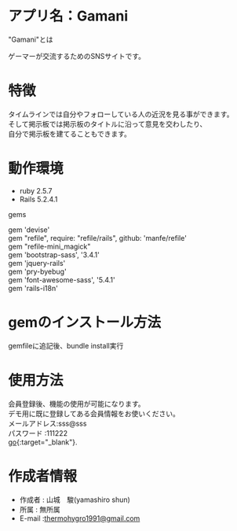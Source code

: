 アプリ名：Gamani 
====
"Gamani"とは

ゲーマーが交流するためのSNSサイトです。

 
# 特徴
 
タイムラインでは自分やフォローしている人の近況を見る事ができます。<br>
そして掲示板では掲示板のタイトルに沿って意見を交わしたり、<br>
自分で掲示板を建てることもできます。<br>
 
# 動作環境
 
* ruby 2.5.7<br>
* Rails 5.2.4.1<br>

gems

gem 'devise'<br>
gem "refile", require: "refile/rails", github: 'manfe/refile'<br>
gem "refile-mini_magick"<br>
gem 'bootstrap-sass', '3.4.1'<br>
gem 'jquery-rails'<br>
gem 'pry-byebug'<br>
gem 'font-awesome-sass', '5.4.1'<br>
gem 'rails-i18n'<br>
 
# gemのインストール方法

gemfileに追記後、bundle install実行

# 使用方法
 
会員登録後、機能の使用が可能になります。<br>
デモ用に既に登録してある会員情報をお使いください。<br>
メールアドレス:sss@sss<br>
パスワード :111222<br>
[go](http://stackoverflow.com){:target="_blank"}.

 
# 作成者情報
 
* 作成者 : 山城　駿(yamashiro shun)
* 所属   : 無所属
* E-mail :thermohygro1991@gmail.com
 
